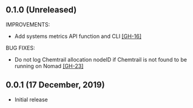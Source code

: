 ## 0.1.0 (Unreleased)

IMPROVEMENTS:
 * Add systems metrics API function and CLI [[GH-16]](https://github.com/jrasell/chemtrail/pull/16)

BUG FIXES:
 * Do not log Chemtrail allocation nodeID if Chemtrail is not found to be running on Nomad [[GH-23]](https://github.com/jrasell/chemtrail/pull/23)

## 0.0.1 (17 December, 2019)

 * Initial release
